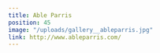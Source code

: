 ```yaml
---
title: Able Parris
position: 45
image: "/uploads/gallery__ableparris.jpg"
link: http://www.ableparris.com/
---
```


